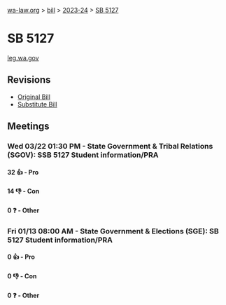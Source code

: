 [wa-law.org](/) > [bill](/bill/) > [2023-24](/bill/2023-24/) > [SB 5127](/bill/2023-24/sb/5127/)

# SB 5127
[leg.wa.gov](https://app.leg.wa.gov/billsummary?BillNumber=5127&Year=2023&Initiative=false)

## Revisions
* [Original Bill](1/)
* [Substitute Bill](S/)

## Meetings
### Wed 03/22 01:30 PM - State Government & Tribal Relations (SGOV): SSB 5127 Student information/PRA
#### 32 👍 - Pro

#### 14 👎 - Con

#### 0 ❓ - Other

### Fri 01/13 08:00 AM - State Government & Elections (SGE): SB 5127 Student information/PRA
#### 0 👍 - Pro

#### 0 👎 - Con

#### 0 ❓ - Other
